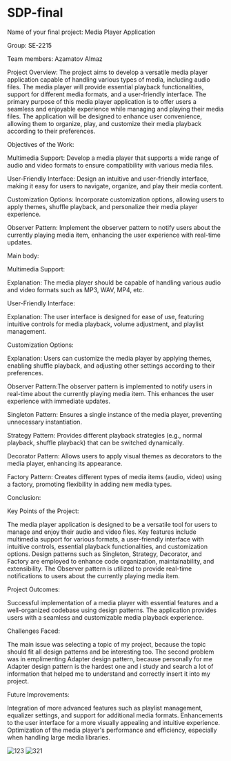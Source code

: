 # SDP-final


Name of your final project: Media Player Application


Group: SE-2215


Team members: Azamatov Almaz



Project Overview:
The project aims to develop a versatile media player application capable of handling various types of media, including audio  files. The media player will provide essential playback functionalities, support for different media formats, and a user-friendly interface.
The primary purpose of this media player application is to offer users a seamless and enjoyable experience while managing and playing their media files. The application will be designed to enhance user convenience, allowing them to organize, play, and customize their media playback according to their preferences.




Objectives of the Work:

Multimedia Support:
Develop a media player that supports a wide range of audio and video formats to ensure compatibility with various media files.



User-Friendly Interface:
Design an intuitive and user-friendly interface, making it easy for users to navigate, organize, and play their media content.



Customization Options:
Incorporate customization options, allowing users to apply themes, shuffle playback, and personalize their media player experience.


Observer Pattern:
Implement the observer pattern to notify users about the currently playing media item, enhancing the user experience with real-time updates.






Main body:



Multimedia Support:

Explanation: The media player should be capable of handling various audio and video formats such as MP3, WAV, MP4, etc.


User-Friendly Interface:

Explanation: The user interface is designed for ease of use, featuring intuitive controls for media playback, volume adjustment, and playlist management.


Customization Options:

Explanation: Users can customize the media player by applying themes, enabling shuffle playback, and adjusting other settings according to their preferences.


Observer Pattern:The observer pattern is implemented to notify users in real-time about the currently playing media item. This enhances the user experience with immediate updates.


Singleton Pattern: Ensures a single instance of the media player, preventing unnecessary instantiation.



Strategy Pattern: Provides different playback strategies (e.g., normal playback, shuffle playback) that can be switched dynamically.



Decorator Pattern: Allows users to apply visual themes as decorators to the media player, enhancing its appearance.



Factory Pattern: Creates different types of media items (audio, video) using a factory, promoting flexibility in adding new media types.




Conclusion:



Key Points of the Project:

The media player application is designed to be a versatile tool for users to manage and enjoy their audio and video files.
Key features include multimedia support for various formats, a user-friendly interface with intuitive controls, essential playback functionalities, and customization options.
Design patterns such as Singleton, Strategy, Decorator, and Factory are employed to enhance code organization, maintainability, and extensibility.
The Observer pattern is utilized to provide real-time notifications to users about the currently playing media item.



Project Outcomes:

Successful implementation of a media player with essential features and a well-organized codebase using design patterns.
The application provides users with a seamless and customizable media playback experience.


Challenges Faced:

The main issue was selecting a topic of my project, because the topic should fit all design patterns and be interesting too. The second problem was in emplimenting Adapter design pattern, because personally for me Adapter design pattern is the hardest one and i study and search a lot of information that helped me to understand and correctly insert it into my project.



Future Improvements:

Integration of more advanced features such as playlist management, equalizer settings, and support for additional media formats.
Enhancements to the user interface for a more visually appealing and intuitive experience.
Optimization of the media player's performance and efficiency, especially when handling large media libraries.



![123](https://github.com/almiinho/SDP-final/assets/130157003/d3454bdc-2198-4f4b-8be7-4374654875a3)
![321](https://github.com/almiinho/SDP-final/assets/130157003/e648eaa3-128e-45cd-a507-91265388ff21)

